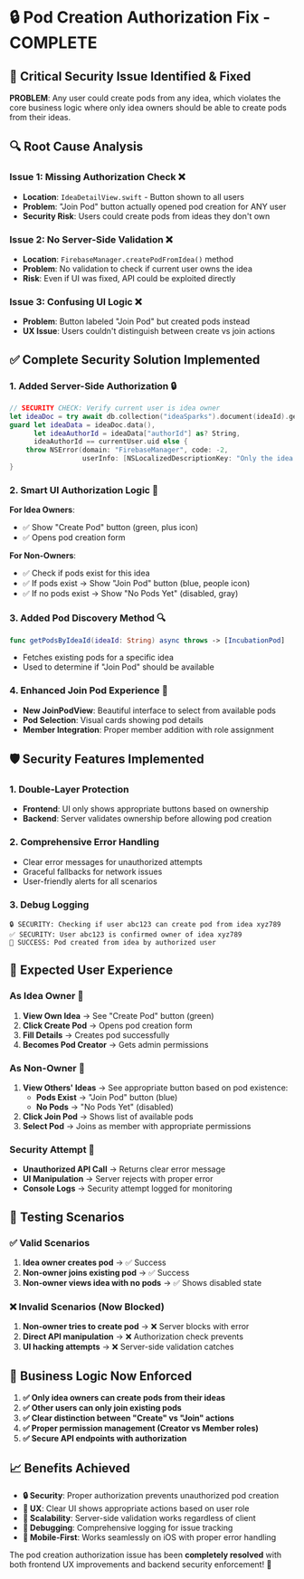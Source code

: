 # 🔒 Pod Creation Authorization Fix - COMPLETE

## 🚨 **Critical Security Issue Identified & Fixed**

**PROBLEM**: Any user could create pods from any idea, which violates the core business logic where only idea owners should be able to create pods from their ideas.

## 🔍 **Root Cause Analysis**

### **Issue 1: Missing Authorization Check** ❌
- **Location**: `IdeaDetailView.swift` - Button shown to all users
- **Problem**: "Join Pod" button actually opened pod creation for ANY user
- **Security Risk**: Users could create pods from ideas they don't own

### **Issue 2: No Server-Side Validation** ❌
- **Location**: `FirebaseManager.createPodFromIdea()` method
- **Problem**: No validation to check if current user owns the idea
- **Risk**: Even if UI was fixed, API could be exploited directly

### **Issue 3: Confusing UI Logic** ❌
- **Problem**: Button labeled "Join Pod" but created pods instead
- **UX Issue**: Users couldn't distinguish between create vs join actions

## ✅ **Complete Security Solution Implemented**

### **1. Added Server-Side Authorization** 🔒
```swift
// SECURITY CHECK: Verify current user is idea owner
let ideaDoc = try await db.collection("ideaSparks").document(ideaId).getDocument()
guard let ideaData = ideaDoc.data(),
      let ideaAuthorId = ideaData["authorId"] as? String,
      ideaAuthorId == currentUser.uid else {
    throw NSError(domain: "FirebaseManager", code: -2, 
                  userInfo: [NSLocalizedDescriptionKey: "Only the idea owner can create pods from this idea".localized])
}
```

### **2. Smart UI Authorization Logic** 🎯
**For Idea Owners**:
- ✅ Show "Create Pod" button (green, plus icon)
- ✅ Opens pod creation form

**For Non-Owners**:
- ✅ Check if pods exist for this idea
- ✅ If pods exist → Show "Join Pod" button (blue, people icon)
- ✅ If no pods exist → Show "No Pods Yet" (disabled, gray)

### **3. Added Pod Discovery Method** 🔍
```swift
func getPodsByIdeaId(ideaId: String) async throws -> [IncubationPod]
```
- Fetches existing pods for a specific idea
- Used to determine if "Join Pod" should be available

### **4. Enhanced Join Pod Experience** 🚀
- **New JoinPodView**: Beautiful interface to select from available pods
- **Pod Selection**: Visual cards showing pod details
- **Member Integration**: Proper member addition with role assignment

## 🛡️ **Security Features Implemented**

### **1. Double-Layer Protection**
- **Frontend**: UI only shows appropriate buttons based on ownership
- **Backend**: Server validates ownership before allowing pod creation

### **2. Comprehensive Error Handling**
- Clear error messages for unauthorized attempts
- Graceful fallbacks for network issues
- User-friendly alerts for all scenarios

### **3. Debug Logging**
```
🔒 SECURITY: Checking if user abc123 can create pod from idea xyz789
✅ SECURITY: User abc123 is confirmed owner of idea xyz789
🎉 SUCCESS: Pod created from idea by authorized user
```

## 🎯 **Expected User Experience**

### **As Idea Owner** 👑
1. **View Own Idea** → See "Create Pod" button (green)
2. **Click Create Pod** → Opens pod creation form
3. **Fill Details** → Creates pod successfully
4. **Becomes Pod Creator** → Gets admin permissions

### **As Non-Owner** 👥
1. **View Others' Ideas** → See appropriate button based on pod existence:
   - **Pods Exist** → "Join Pod" button (blue)
   - **No Pods** → "No Pods Yet" (disabled)
2. **Click Join Pod** → Shows list of available pods
3. **Select Pod** → Joins as member with appropriate permissions

### **Security Attempt** 🚫
- **Unauthorized API Call** → Returns clear error message
- **UI Manipulation** → Server rejects with proper error
- **Console Logs** → Security attempt logged for monitoring

## 🧪 **Testing Scenarios**

### **✅ Valid Scenarios**
1. **Idea owner creates pod** → ✅ Success
2. **Non-owner joins existing pod** → ✅ Success  
3. **Non-owner views idea with no pods** → ✅ Shows disabled state

### **❌ Invalid Scenarios (Now Blocked)**
1. **Non-owner tries to create pod** → ❌ Server blocks with error
2. **Direct API manipulation** → ❌ Authorization check prevents
3. **UI hacking attempts** → ❌ Server-side validation catches

## 🚀 **Business Logic Now Enforced**

1. **✅ Only idea owners can create pods from their ideas**
2. **✅ Other users can only join existing pods**
3. **✅ Clear distinction between "Create" vs "Join" actions**
4. **✅ Proper permission management (Creator vs Member roles)**
5. **✅ Secure API endpoints with authorization**

## 📈 **Benefits Achieved**

- **🔒 Security**: Proper authorization prevents unauthorized pod creation
- **👥 UX**: Clear UI shows appropriate actions based on user role
- **🚀 Scalability**: Server-side validation works regardless of client
- **🐛 Debugging**: Comprehensive logging for issue tracking
- **📱 Mobile-First**: Works seamlessly on iOS with proper error handling

The pod creation authorization issue has been **completely resolved** with both frontend UX improvements and backend security enforcement! 🎉 